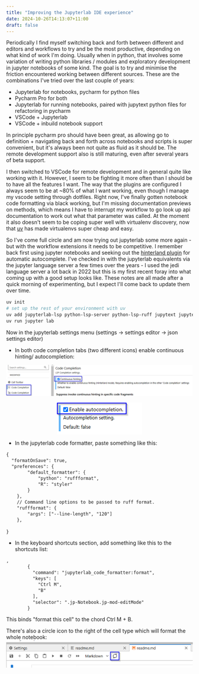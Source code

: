 ```yaml
---
title: "Improving the Jupyterlab IDE experience"
date: 2024-10-26T14:13:07+11:00
draft: false
---
```


Periodically I find myself switching back and forth between different and editors and workflows to try and be the most
productive, depending on what kind of work I'm doing. Usually when in python, that involves some variation of writing
python libraries / modules and exploratory development in jupyter notebooks of some kind. The goal is to try and 
minimise the friction encountered working between different sources. These are the combinations I've tried over the
last couple of years:
- Jupyterlab for notebooks, pycharm for python files
- Pycharm Pro for both
- Jupyterlab for running notebooks, paired with jupytext python files for refactoring in pycharm
- VSCode + Jupyterlab
- VSCode + inbuild notebook support

In principle pycharm pro should have been great, as allowing go to definition + navigating back and forth across
notebooks and scripts is super convenient, but it's always been not quite as fluid as it should be. 
The remote development support also is still maturing, even after several years of beta support.

I then switched to VSCode for remote development and in general quite like working with it. However,
I seem to be fighting it more often than I should be to have all the features I want. The way that the plugins are configured
I always seem to be at ~80% of what I want working, even though I manage my vscode setting through dotfiles. Right now,
I've finally gotten notebook code formatting via black working, but I'm missing documentation previews on methods,
which means I have to interrupt my workflow to go look up api documentation to work out what that parameter was called.
At the moment it also doesn't seem to be coping super well with virtualenv discovery, now that [uv](https://github.com/astral-sh/uv)
has made virtualenvs super cheap and easy.

So I've come full circle and am now trying out jupyterlab some more again - but with the workflow extensions it needs to
be competitive. I remember back first using jupyter notebooks and seeking out the [hinterland plugin](https://jupyter-contrib-nbextensions.readthedocs.io/en/latest/nbextensions/hinterland/README.html) for automatic autocomplete. I've checked in with
the jupyterlab equivalents via the jupyter language server a few times over the years - I used the jedi language server
a lot back in 2022 but this is my first recent foray into what coming up with a good setup looks like. These notes
are all made after a quick morning of experimenting, but I expect I'll come back to update them over time.

```bash
uv init
# set up the rest of your environment with uv
uv add jupyterlab-lsp python-lsp-server python-lsp-ruff jupytext jupyterlab-code-formatter ruff
uv run jupyter lab
```
Now in the jupyterlab settings menu (settings -> settings editor -> json settings editor)
- In both code completion tabs (two different icons) enable continuous hinting/ autocompletion:

![](jupyterlab_code_completion_1.png)

<img style="display: block; margin: auto;" src="jupyterlab_code_completion_2.png"/>
<!-- ![](jupyterlab_code_completion_2.png) -->

- In the jupyterlab code formatter, paste something like this:
```jsonc
{
  "formatOnSave": true,
  "preferences": {
        "default_formatter": {
            "python": "ruffformat",
            "R": "styler"
        }
    },
    // Command line options to be passed to ruff format.
    "ruffformat": {
        "args": ["--line-length", "120"]
    },
    
}
```
- In the keyboard shortcuts section, add something like this to the shortcuts list:
```jsonc
,
        {
          "command": "jupyterlab_code_formatter:format",
          "keys": [
            "Ctrl M",
            "B"
          ],
          "selector": ".jp-Notebook.jp-mod-editMode"
        }
```
This binds "format this cell" to the chord Ctrl M + B.

There's also a circle icon to the right of the cell type which will format the whole notebook:
![](jupyterlab_code_formatter_icon.png)


